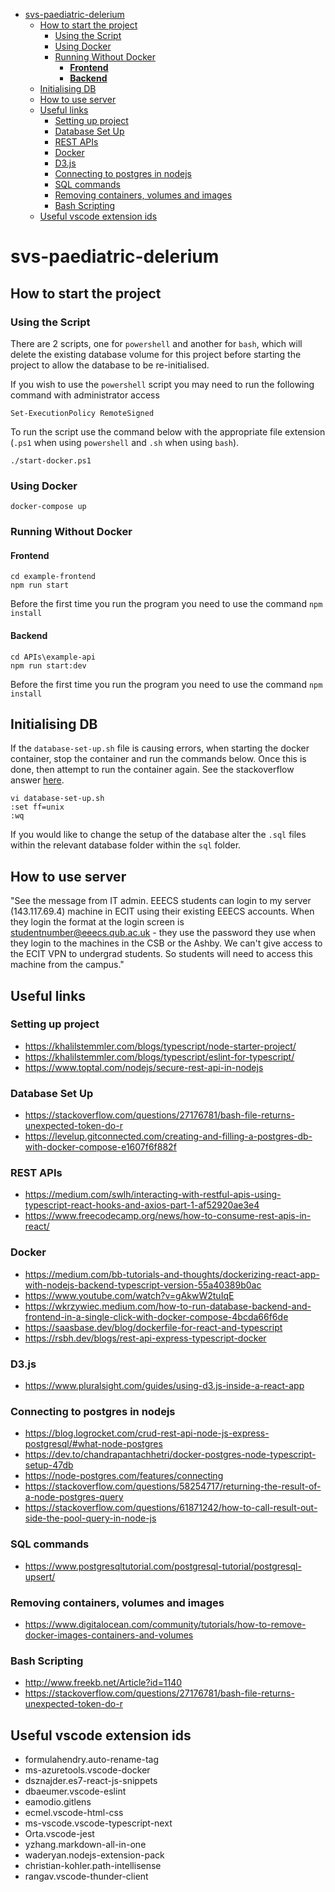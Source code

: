 - [svs-paediatric-delerium](#svs-paediatric-delerium)
  - [How to start the project](#how-to-start-the-project)
    - [Using the Script](#using-the-script)
    - [Using Docker](#using-docker)
    - [Running Without Docker](#running-without-docker)
      - [**Frontend**](#frontend)
      - [**Backend**](#backend)
  - [Initialising DB](#initialising-db)
  - [How to use server](#how-to-use-server)
  - [Useful links](#useful-links)
    - [Setting up project](#setting-up-project)
    - [Database Set Up](#database-set-up)
    - [REST APIs](#rest-apis)
    - [Docker](#docker)
    - [D3.js](#d3js)
    - [Connecting to postgres in nodejs](#connecting-to-postgres-in-nodejs)
    - [SQL commands](#sql-commands)
    - [Removing containers, volumes and images](#removing-containers-volumes-and-images)
    - [Bash Scripting](#bash-scripting)
  - [Useful vscode extension ids](#useful-vscode-extension-ids)

# svs-paediatric-delerium 
## How to start the project
### Using the Script
There are 2 scripts, one for ```powershell``` and another for ```bash```, which will delete the existing database volume for this project before starting the project to allow the database to be re-initialised.

If you wish to use the ```powershell``` script you may need to run the following command with administrator access
```
Set-ExecutionPolicy RemoteSigned
```
To run the script use the command below with the appropriate file extension (```.ps1``` when using ```powershell``` and ```.sh``` when using ```bash```).
```
./start-docker.ps1
```
### Using Docker
```
docker-compose up
``` 
### Running Without Docker
#### **Frontend** 
```
cd example-frontend
npm run start
```

Before the first time you run the program you need to use the command ```npm install```
#### **Backend**
```
cd APIs\example-api
npm run start:dev
```

Before the first time you run the program you need to use the command ```npm install```
## Initialising DB
If the ```database-set-up.sh``` file is causing errors, when starting the docker container, stop the container and run the commands below. Once this is done, then attempt to run the container again. See the stackoverflow answer [here](https://stackoverflow.com/questions/27176781/bash-file-returns-unexpected-token-do-r).
```
vi database-set-up.sh
:set ff=unix
:wq
```

If you would like to change the setup of the database alter the ```.sql``` files within the relevant database folder within the ```sql``` folder.
## How to use server
"See the message from IT admin. EEECS students can login to my server (143.117.69.4) machine in ECIT using their existing EEECS accounts. When they login the format at the login screen is studentnumber@eeecs.qub.ac.uk - they use the password they use when they login to the machines in the CSB or the Ashby.  We can't give access to the ECIT VPN to undergrad students. So students will need to access this machine from the campus."
## Useful links
### Setting up project
* https://khalilstemmler.com/blogs/typescript/node-starter-project/
* https://khalilstemmler.com/blogs/typescript/eslint-for-typescript/ 
* https://www.toptal.com/nodejs/secure-rest-api-in-nodejs
### Database Set Up
* https://stackoverflow.com/questions/27176781/bash-file-returns-unexpected-token-do-r
* https://levelup.gitconnected.com/creating-and-filling-a-postgres-db-with-docker-compose-e1607f6f882f
### REST APIs
* https://medium.com/swlh/interacting-with-restful-apis-using-typescript-react-hooks-and-axios-part-1-af52920ae3e4
* https://www.freecodecamp.org/news/how-to-consume-rest-apis-in-react/
### Docker
* https://medium.com/bb-tutorials-and-thoughts/dockerizing-react-app-with-nodejs-backend-typescript-version-55a40389b0ac
* https://www.youtube.com/watch?v=gAkwW2tuIqE
* https://wkrzywiec.medium.com/how-to-run-database-backend-and-frontend-in-a-single-click-with-docker-compose-4bcda66f6de
* https://saasbase.dev/blog/dockerfile-for-react-and-typescript
* https://rsbh.dev/blogs/rest-api-express-typescript-docker
### D3.js
* https://www.pluralsight.com/guides/using-d3.js-inside-a-react-app
### Connecting to postgres in nodejs
* https://blog.logrocket.com/crud-rest-api-node-js-express-postgresql/#what-node-postgres
* https://dev.to/chandrapantachhetri/docker-postgres-node-typescript-setup-47db
* https://node-postgres.com/features/connecting
* https://stackoverflow.com/questions/58254717/returning-the-result-of-a-node-postgres-query
* https://stackoverflow.com/questions/61871242/how-to-call-result-out-side-the-pool-query-in-node-js
### SQL commands
* https://www.postgresqltutorial.com/postgresql-tutorial/postgresql-upsert/
### Removing containers, volumes and images
* https://www.digitalocean.com/community/tutorials/how-to-remove-docker-images-containers-and-volumes
### Bash Scripting
* http://www.freekb.net/Article?id=1140
* https://stackoverflow.com/questions/27176781/bash-file-returns-unexpected-token-do-r
## Useful vscode extension ids
* formulahendry.auto-rename-tag
* ms-azuretools.vscode-docker
* dsznajder.es7-react-js-snippets
* dbaeumer.vscode-eslint
* eamodio.gitlens
* ecmel.vscode-html-css
* ms-vscode.vscode-typescript-next
* Orta.vscode-jest
* yzhang.markdown-all-in-one
* waderyan.nodejs-extension-pack
* christian-kohler.path-intellisense
* rangav.vscode-thunder-client